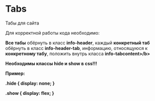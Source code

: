 # Tabs
Табы для сайта

Для корректной работы кода необходимо: 

<p><b>Все табы</b> обёрнуть в класс <b>info-header</b>, каждый <b>конкретный таб</b> обёрнуть в класс <b>info-header-tab</b>, информацию, относящуюся к <b>конкретному табу</b>, положить внутрь класса <b>info-tabcontent>/b></p>

<span>Необходимы классы hide и show в css!!!</span>

Пример:

.hide {
  display: none;
}

.show {
  display: flex;
}
